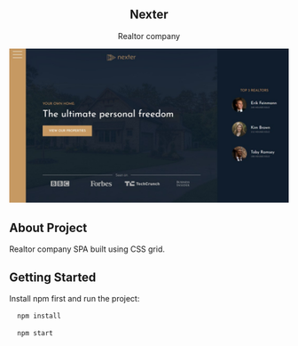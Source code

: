 <h2 align="center">Nexter</h3>

  <p align="center">
    Realtor company
    <br />
</p>

<!-- ABOUT THE PROJECT -->
![Alt text](/img/Nexter-main.png?raw=true "Nexter")

## About Project
<p>
Realtor company SPA built using CSS grid.
</p>

## Getting Started

Install npm first and run the project:

```sh
  npm install
```

```sh
  npm start
  ```
